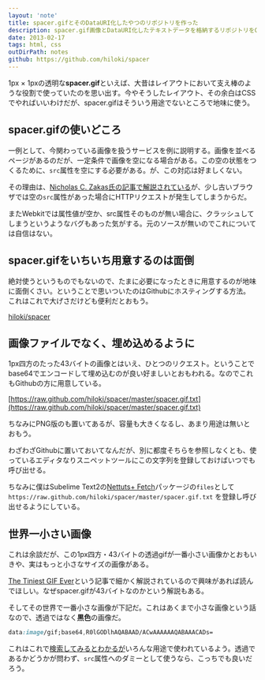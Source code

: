 ```yaml
---
layout: 'note'
title: spacer.gifとそのDataURI化したやつのリポジトリを作った
description: spacer.gif画像とDataURI化したテキストデータを格納するリポジトリをGithubにつくった。
date: 2013-02-17
tags: html, css
outDirPath: notes
github: https://github.com/hiloki/spacer
---
```

1px × 1pxの透明な**spacer.gif**といえば、大昔はレイアウトにおいて支え棒のような役割で使っていたのを思い出す。今やそうしたレイアウト、その余白はCSSでやればいいわけだが、spacer.gifはそういう用途でないところで地味に使う。

## spacer.gifの使いどころ

一例として、今関わっている画像を扱うサービスを例に説明する。画像を並べるページがあるのだが、一定条件で画像を空になる場合がある。この空の状態をつくるために、`src`属性を空にする必要がある。が、この対応は好ましくない。

その理由は、[Nicholas C. Zakas氏の記事で解説されている](http://www.nczonline.net/blog/2010/03/16/empty-string-urls-in-html-a-followup/)が、少し古いブラウザでは空の`src`属性があった場合にHTTPリクエストが発生してしまうからだ。

またWebkitでは属性値が空か、src属性そのものが無い場合に、クラッシュしてしまうというようなバグもあった気がする。元のソースが無いのでこれについては自信はない。

## spacer.gifをいちいち用意するのは面倒

絶対使うというものでもないので、たまに必要になったときに用意するのが地味に面倒くさい。ということで思いついたのはGithubにホスティングする方法。これはこれで大げさだけども便利だとおもう。

[hiloki/spacer](https://github.com/hiloki/spacer)

## 画像ファイルでなく、埋め込めるように

1px四方のたった43バイトの画像とはいえ、ひとつのリクエスト。ということでbase64でエンコードして埋め込むのが良い好ましいとおもわれる。なのでこれもGithubの方に用意している。

[https://raw.github.com/hiloki/spacer/master/spacer.gif.txt](https://raw.github.com/hiloki/spacer/master/spacer.gif.txt)

ちなみにPNG版のも置いてあるが、容量も大きくなるし、あまり用途は無いとおもう。

わざわざGithubに置いておいてなんだが、別に都度そちらを参照しなくとも、使っているエディタなりスニペットツールにこの文字列を登録しておけばいつでも呼び出せる。

ちなみに僕はSubelime Text2の[Nettuts+ Fetch](http://net.tutsplus.com/articles/news/introducing-nettuts-fetch/)パッケージの`files`として `https://raw.github.com/hiloki/spacer/master/spacer.gif.txt` を登録し呼び出せるようにしている。

## 世界一小さい画像

これは余談だが、この1px四方・43バイトの透過gifが一番小さい画像かとおもいきや、実はもっと小さなサイズの画像がある。

[The Tiniest GIF Ever](http://probablyprogramming.com/2009/03/15/the-tiniest-gif-ever)という記事で細かく解説されているので興味があれば読んでほしい。なぜspacer.gifが43バイトなのかという解説もある。

そしてその世界で一番小さな画像が下記だ。これはあくまで小さな画像という話なので、透過ではなく**黒色**の画像だ。

```css
data:image/gif;base64,R0lGODlhAQABAAD/ACwAAAAAAQABAAACADs=
```

これはこれで[検索してみるとわかるが](https://www.google.co.jp/#hl=ja&gs_rn=3&gs_ri=psy-ab&tok=TDUs29KgGnYshCdbNfILiw&cp=58&gs_id=4z&xhr=t&q=data%3Aimage%2Fgif%3Bbase64%2CR0lGODlhAQABAAD%2FACwAAAAAAQABAAACADs%3D&)いろんな用途で使われているよう。透過であるかどうかが問わず、`src`属性へのダミーとして使うなら、こっちでも良いだろう。